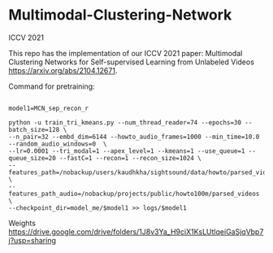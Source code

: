 # Multimodal-Clustering-Network
ICCV 2021

This repo has the implementation of our ICCV 2021 paper: Multimodal Clustering Networks for Self-supervised Learning from Unlabeled Videos https://arxiv.org/abs/2104.12671.



Command for pretraining:

```

model1=MCN_sep_recon_r

python -u train_tri_kmeans.py --num_thread_reader=74 --epochs=30 --batch_size=128 \
--n_pair=32 --embd_dim=6144 --howto_audio_frames=1000 --min_time=10.0 --random_audio_windows=0  \
--lr=0.0001 --tri_modal=1 --apex_level=1 --kmeans=1 --use_queue=1 --queue_size=20 --fastC=1 --recon=1 --recon_size=1024 \
--features_path=/nobackup/users/kaudhkha/sightsound/data/howto/parsed_videos \
--features_path_audio=/nobackup/projects/public/howto100m/parsed_videos \
--checkpoint_dir=model_me/$model1 >> logs/$model1
```
Weights
https://drive.google.com/drive/folders/1J8v3Ya_H9ciX1KsLUtlqeiGaSjqVbp7j?usp=sharing